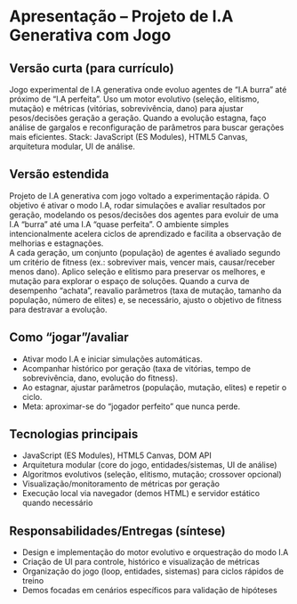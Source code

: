 # Apresentação – Projeto de I.A Generativa com Jogo

## Versão curta (para currículo)
Jogo experimental de I.A generativa onde evoluo agentes de “I.A burra” até próximo de “I.A perfeita”. Uso um motor evolutivo (seleção, elitismo, mutação) e métricas (vitórias, sobrevivência, dano) para ajustar pesos/decisões geração a geração. Quando a evolução estagna, faço análise de gargalos e reconfiguração de parâmetros para buscar gerações mais eficientes. Stack: JavaScript (ES Modules), HTML5 Canvas, arquitetura modular, UI de análise.

## Versão estendida
Projeto de I.A generativa com jogo voltado a experimentação rápida. O objetivo é ativar o modo I.A, rodar simulações e avaliar resultados por geração, modelando os pesos/decisões dos agentes para evoluir de uma I.A “burra” até uma I.A “quase perfeita”. O ambiente simples intencionalmente acelera ciclos de aprendizado e facilita a observação de melhorias e estagnações.  
A cada geração, um conjunto (população) de agentes é avaliado segundo um critério de fitness (ex.: sobreviver mais, vencer mais, causar/receber menos dano). Aplico seleção e elitismo para preservar os melhores, e mutação para explorar o espaço de soluções. Quando a curva de desempenho “achata”, reavalio parâmetros (taxa de mutação, tamanho da população, número de elites) e, se necessário, ajusto o objetivo de fitness para destravar a evolução.

## Como “jogar”/avaliar
- Ativar modo I.A e iniciar simulações automáticas.
- Acompanhar histórico por geração (taxa de vitórias, tempo de sobrevivência, dano, evolução do fitness).
- Ao estagnar, ajustar parâmetros (população, mutação, elites) e repetir o ciclo.
- Meta: aproximar-se do “jogador perfeito” que nunca perde.

## Tecnologias principais
- JavaScript (ES Modules), HTML5 Canvas, DOM API
- Arquitetura modular (core do jogo, entidades/sistemas, UI de análise)
- Algoritmos evolutivos (seleção, elitismo, mutação; crossover opcional)
- Visualização/monitoramento de métricas por geração
- Execução local via navegador (demos HTML) e servidor estático quando necessário

## Responsabilidades/Entregas (síntese)
- Design e implementação do motor evolutivo e orquestração do modo I.A
- Criação de UI para controle, histórico e visualização de métricas
- Organização do jogo (loop, entidades, sistemas) para ciclos rápidos de treino
- Demos focadas em cenários específicos para validação de hipóteses

